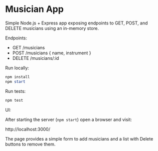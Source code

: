 # Musician App

Simple Node.js + Express app exposing endpoints to GET, POST, and DELETE musicians using an in-memory store.

Endpoints:
- GET /musicians
- POST /musicians { name, instrument }
- DELETE /musicians/:id

Run locally:

```powershell
npm install
npm start
```

Run tests:

```powershell
npm test
```

UI:

After starting the server (`npm start`) open a browser and visit:

http://localhost:3000/

The page provides a simple form to add musicians and a list with Delete buttons to remove them.
